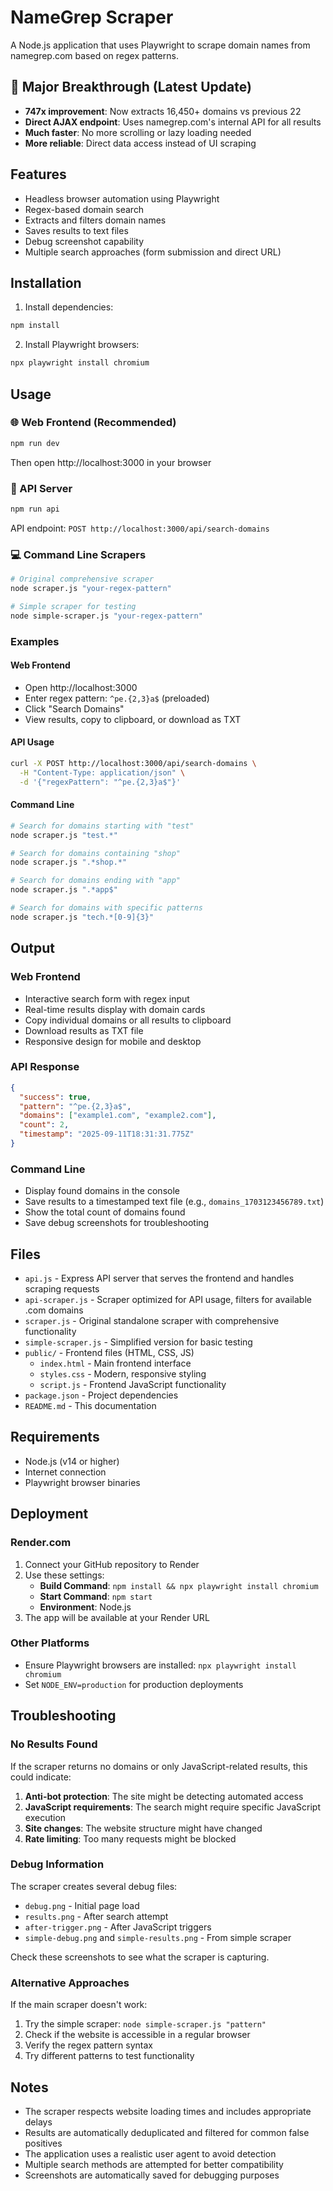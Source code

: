 # NameGrep Scraper

A Node.js application that uses Playwright to scrape domain names from namegrep.com based on regex patterns.

## 🎉 Major Breakthrough (Latest Update)

- **747x improvement**: Now extracts 16,450+ domains vs previous 22
- **Direct AJAX endpoint**: Uses namegrep.com's internal API for all results
- **Much faster**: No more scrolling or lazy loading needed
- **More reliable**: Direct data access instead of UI scraping

## Features

- Headless browser automation using Playwright
- Regex-based domain search
- Extracts and filters domain names
- Saves results to text files
- Debug screenshot capability
- Multiple search approaches (form submission and direct URL)

## Installation

1. Install dependencies:
```bash
npm install
```

2. Install Playwright browsers:
```bash
npx playwright install chromium
```

## Usage

### 🌐 Web Frontend (Recommended)
```bash
npm run dev
```
Then open http://localhost:3000 in your browser

### 📡 API Server
```bash
npm run api
```
API endpoint: `POST http://localhost:3000/api/search-domains`

### 💻 Command Line Scrapers
```bash
# Original comprehensive scraper
node scraper.js "your-regex-pattern"

# Simple scraper for testing
node simple-scraper.js "your-regex-pattern"
```

### Examples

#### Web Frontend
- Open http://localhost:3000
- Enter regex pattern: `^pe.{2,3}a$` (preloaded)
- Click "Search Domains"
- View results, copy to clipboard, or download as TXT

#### API Usage
```bash
curl -X POST http://localhost:3000/api/search-domains \
  -H "Content-Type: application/json" \
  -d '{"regexPattern": "^pe.{2,3}a$"}'
```

#### Command Line
```bash
# Search for domains starting with "test"
node scraper.js "test.*"

# Search for domains containing "shop"
node scraper.js ".*shop.*"

# Search for domains ending with "app"
node scraper.js ".*app$"

# Search for domains with specific patterns
node scraper.js "tech.*[0-9]{3}"
```

## Output

### Web Frontend
- Interactive search form with regex input
- Real-time results display with domain cards
- Copy individual domains or all results to clipboard
- Download results as TXT file
- Responsive design for mobile and desktop

### API Response
```json
{
  "success": true,
  "pattern": "^pe.{2,3}a$",
  "domains": ["example1.com", "example2.com"],
  "count": 2,
  "timestamp": "2025-09-11T18:31:31.775Z"
}
```

### Command Line
- Display found domains in the console
- Save results to a timestamped text file (e.g., `domains_1703123456789.txt`)
- Show the total count of domains found
- Save debug screenshots for troubleshooting

## Files

- `api.js` - Express API server that serves the frontend and handles scraping requests
- `api-scraper.js` - Scraper optimized for API usage, filters for available .com domains
- `scraper.js` - Original standalone scraper with comprehensive functionality
- `simple-scraper.js` - Simplified version for basic testing
- `public/` - Frontend files (HTML, CSS, JS)
  - `index.html` - Main frontend interface
  - `styles.css` - Modern, responsive styling
  - `script.js` - Frontend JavaScript functionality
- `package.json` - Project dependencies
- `README.md` - This documentation

## Requirements

- Node.js (v14 or higher)
- Internet connection
- Playwright browser binaries

## Deployment

### Render.com
1. Connect your GitHub repository to Render
2. Use these settings:
   - **Build Command**: `npm install && npx playwright install chromium`
   - **Start Command**: `npm start`
   - **Environment**: Node.js
3. The app will be available at your Render URL

### Other Platforms
- Ensure Playwright browsers are installed: `npx playwright install chromium`
- Set `NODE_ENV=production` for production deployments

## Troubleshooting

### No Results Found
If the scraper returns no domains or only JavaScript-related results, this could indicate:

1. **Anti-bot protection**: The site might be detecting automated access
2. **JavaScript requirements**: The search might require specific JavaScript execution
3. **Site changes**: The website structure might have changed
4. **Rate limiting**: Too many requests might be blocked

### Debug Information
The scraper creates several debug files:
- `debug.png` - Initial page load
- `results.png` - After search attempt
- `after-trigger.png` - After JavaScript triggers
- `simple-debug.png` and `simple-results.png` - From simple scraper

Check these screenshots to see what the scraper is capturing.

### Alternative Approaches
If the main scraper doesn't work:
1. Try the simple scraper: `node simple-scraper.js "pattern"`
2. Check if the website is accessible in a regular browser
3. Verify the regex pattern syntax
4. Try different patterns to test functionality

## Notes

- The scraper respects website loading times and includes appropriate delays
- Results are automatically deduplicated and filtered for common false positives
- The application uses a realistic user agent to avoid detection
- Multiple search methods are attempted for better compatibility
- Screenshots are automatically saved for debugging purposes
